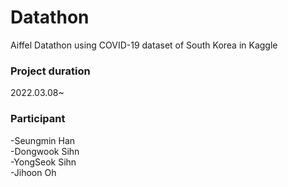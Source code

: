# Datathon
Aiffel Datathon using COVID-19 dataset of South Korea in Kaggle   

### Project duration
2022.03.08~

### Participant
-Seungmin Han   
-Dongwook Sihn   
-YongSeok Sihn   
-Jihoon Oh   
